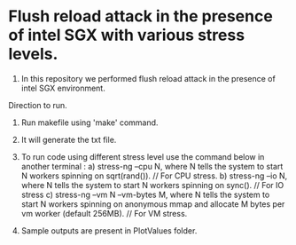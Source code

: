 # Flush reload attack in the presence of intel SGX with various stress levels.

1. In this repository we performed flush reload attack in the presence of intel SGX environment.

Direction to run.
1. Run makefile using 'make' command.
2. It will generate the txt file. 

3. To run code using different stress level use the command below in another terminal :
a) stress-ng –cpu N, where N tells the system to start N workers spinning on sqrt(rand()).  // For CPU stress.
b) stress-ng –io N, where N tells the system to start N workers spinning on sync(). // For IO stress
c) stress-ng –vm N –vm-bytes M, where N tells the system to start N workers spinning on anonymous mmap and allocate M bytes per vm worker (default 256MB).  // For VM stress.

4. Sample outputs are present in PlotValues folder.